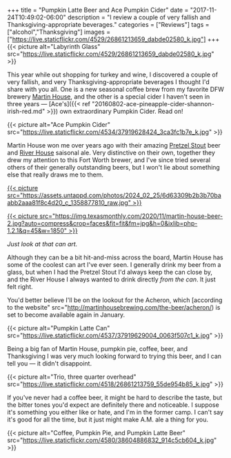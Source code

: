 +++
title = "Pumpkin Latte Beer and Ace Pumpkin Cider"
date = "2017-11-24T10:49:02-06:00"
description = "I review a couple of very fallish and Thanksgiving-appropriate beverages."
categories = ["Reviews"]
tags = ["alcohol","Thanksgiving"]
images = ["https://live.staticflickr.com/4529/26861213659_dabde02580_k.jpg"]
+++
{{< picture alt="Labyrinth Glass" src="https://live.staticflickr.com/4529/26861213659_dabde02580_k.jpg" >}}

This year while out shopping for turkey and wine, I discovered a couple of very fallish, and very Thanksgiving-appropriate beverages I thought I'd share with you all. One is a new seasonal coffee brew from my favorite DFW brewery [Martin House](http://martinhousebrewing.com/), and the other is a special cider I haven't seen in three years — [Ace's]({{< ref "20160802-ace-pineapple-cider-shannon-irish-red.md" >}}) own extraordinary Pumpkin Cider. Read on!
<!--more-->

{{< picture alt="Ace Pumpkin Cider" src="https://live.staticflickr.com/4534/37919628424_3ca3fc1b7e_k.jpg" >}}

Martin House won me over years ago with their amazing [Pretzel Stout](http://martinhousebrewing.com/the-beer/pretzel-stout/) beer and [River House](http://martinhousebrewing.com/the-beer/river-house/) saisonal ale. Very distinctive on their own, together they drew my attention to this Fort Worth brewer, and I've since tried several others of their generally outstanding beers, but I won't lie about something else that really draws me to them.

[{{< picture src="https://assets.untappd.com/photos/2024_02_25/6d63309b2b3b70baabb2aaa81f8c4d20_c_1358877810_raw.jpg" >}}](https://untappd.com/b/martin-house-brewing-company-pretzel-stout/177437)

[{{< picture src="https://img.texasmonthly.com/2020/11/martin-house-beer-2.jpg?auto=compress&crop=faces&fit=fit&fm=jpg&h=0&ixlib=php-1.2.1&q=45&w=1850" >}}](https://www.texasmonthly.com/food/fort-worth-martin-house-brewing-company-is-making-weirdest-beer-in-texas/)

_Just look at that can art._

Although they can be a bit hit-and-miss across the board, Martin House has some of the coolest can art I've ever seen. I generally drink my beer from a glass, but when I had the Pretzel Stout I'd always keep the can close by, and the River House I always wanted to drink directly *from the can*. It just felt right. 

You'd better believe I'll be on the lookout for the Acheron, which [according to the website" src="http://martinhousebrewing.com/the-beer/acheron/) is set to become available again in January. 
         
{{< picture alt="Pumpkin Latte Can" src="https://live.staticflickr.com/4537/37919629004_0063f507c1_k.jpg" >}}

Being a big fan of Martin House, pumpkin pie, coffee, beer, and Thanksgiving I was very much looking forward to trying this beer, and I can tell you — it didn't disappoint.
           
{{< picture alt="Trio, three quarter overhead" src="https://live.staticflickr.com/4518/26861213759_55de954b85_k.jpg" >}}

If you've never had a coffee beer, it might be hard to describe the taste, but the bitter tones you'd expect are definitely there and noticeable. I suppose it's something you either like or hate, and I'm in the former camp. I can't say it's good for all the time, but it just might make A.M. ale a thing for you.            

{{< picture alt="Coffee, Pumpkin Pie, and Pumpkin Latte Beer" src="https://live.staticflickr.com/4580/38604886832_914c5cb604_k.jpg" >}}
